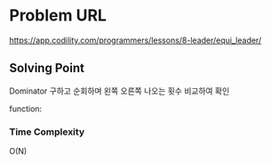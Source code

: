 # Problem URL
https://app.codility.com/programmers/lessons/8-leader/equi_leader/

## Solving Point 

Dominator 구하고
순회하며 왼쪽 오른쪽 나오는 횟수 비교하여 확인

function:
     

### Time Complexity

O(N) 